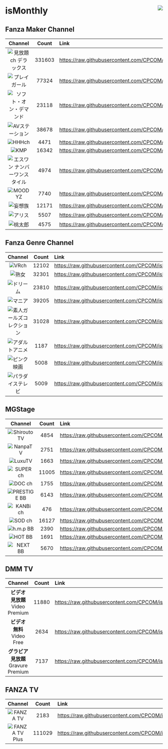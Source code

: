 # isMonthly <img align="right" src="https://img.shields.io/github/last-commit/CPCOM/isMonthly"/>

## Fanza Maker Channel
| Channel | Count | Link |
| :-----: | :---: | :--- |
|![見放題ch デラックス](https://p.dmm.co.jp/p/mt/top/logo/premium_list.png)| 331603 | https://raw.githubusercontent.com/CPCOM/isMonthly/main/Fanza/PREMIUM.txt |
|![プレイガール](https://p.dmm.co.jp/p/mt/top/logo/playgirl_list.png)| 77324 | https://raw.githubusercontent.com/CPCOM/isMonthly/main/Fanza/PLAYGIRL.txt |
|![ソフト・オン・デマンド](https://p.dmm.co.jp/p/mt/top/logo/sod_list.png)| 23118 | https://raw.githubusercontent.com/CPCOM/isMonthly/main/Fanza/SOD.txt |
|![AVステーション](https://p.dmm.co.jp/p/mt/top/logo/avstation_list.png)| 38678 | https://raw.githubusercontent.com/CPCOM/isMonthly/main/Fanza/AVSTATION.txt |
|![HHHch](https://p.dmm.co.jp/p/mt/top/logo/hhh_list.png)| 4471 | https://raw.githubusercontent.com/CPCOM/isMonthly/main/Fanza/HHH.txt |
|![KMP](https://p.dmm.co.jp/p/mt/top/logo/kmp_list.png)| 16342 | https://raw.githubusercontent.com/CPCOM/isMonthly/main/Fanza/KMP.txt |
|![エスワン ナンバーワンスタイル](https://p.dmm.co.jp/p/mt/top/logo/s1_list.png)| 4974 | https://raw.githubusercontent.com/CPCOM/isMonthly/main/Fanza/S1.txt |
|![MOODYZ](https://p.dmm.co.jp/p/mt/top/logo/moodyz_list.png)| 7740 | https://raw.githubusercontent.com/CPCOM/isMonthly/main/Fanza/MOODYZ.txt |
|![妄想族](https://p.dmm.co.jp/p/mt/top/logo/mousouzoku_list.png)| 12171 | https://raw.githubusercontent.com/CPCOM/isMonthly/main/Fanza/MOUSOUZOKU.txt |
|![アリス](https://p.dmm.co.jp/p/mt/top/logo/alice_list.png)| 5507 | https://raw.githubusercontent.com/CPCOM/isMonthly/main/Fanza/ALICE.txt |
|![桃太郎](https://p.dmm.co.jp/p/mt/top/logo/momotaroubb_list.png)| 4575 | https://raw.githubusercontent.com/CPCOM/isMonthly/main/Fanza/MOMOTAROUBB.txt |

## Fanza Genre Channel
| Channel | Count | Link |
| :-----: | :---: | :--- |
|![VRch](https://p.dmm.co.jp/p/mt/top/logo/vr_list.png)| 12102 | https://raw.githubusercontent.com/CPCOM/isMonthly/main/Fanza/VR.txt |
|![熟女](https://p.dmm.co.jp/p/mt/top/logo/jukujo_list.png)| 32301 | https://raw.githubusercontent.com/CPCOM/isMonthly/main/Fanza/JUKUJO.txt |
|![ドリーム](https://p.dmm.co.jp/p/mt/top/logo/dream_list.png)| 23810 | https://raw.githubusercontent.com/CPCOM/isMonthly/main/Fanza/DREAM.txt |
|![マニア](https://p.dmm.co.jp/p/mt/top/logo/mania_list.png)| 39205 | https://raw.githubusercontent.com/CPCOM/isMonthly/main/Fanza/MANIA.txt |
|![素人ガールズコレクション](https://p.dmm.co.jp/p/mt/top/logo/shirouto_list.png)| 31028 | https://raw.githubusercontent.com/CPCOM/isMonthly/main/Fanza/SHIROUTO.txt |
|![アダルトアニメ](https://p.dmm.co.jp/p/mt/top/logo/animech_list.png)| 1187 | https://raw.githubusercontent.com/CPCOM/isMonthly/main/Fanza/ANIMECH.txt |
|![ピンク映画](https://p.dmm.co.jp/p/mt/top/logo/nikkatsu_list.png)| 5008 | https://raw.githubusercontent.com/CPCOM/isMonthly/main/Fanza/NIKKATSU.txt |
|![パラダイステレビ](https://p.dmm.co.jp/p/mt/top/logo/paradisetv_list.png)| 5009 | https://raw.githubusercontent.com/CPCOM/isMonthly/main/Fanza/PARADISETV.txt |

## MGStage
| Channel | Count | Link |
| :-----: | :---: | :--- |
|![ShiroutoTV](https://static.mgstage.com/mgs/img/pc/s_banner-shirouto2.jpg)| 4854 | https://raw.githubusercontent.com/CPCOM/isMonthly/main/MGS/ShiroutoTV.txt |
|![NanpaTV](https://static.mgstage.com/mgs/img/pc/s_banner-nanpa.jpg)| 2751 | https://raw.githubusercontent.com/CPCOM/isMonthly/main/MGS/NanpaTV.txt |
|![LuxuTV](https://static.mgstage.com/mgs/img/pc/s_banner-luxu.jpg)| 1663 | https://raw.githubusercontent.com/CPCOM/isMonthly/main/MGS/LuxuTV.txt |
|![SUPER ch](https://static.mgstage.com/mgs/img/pc/s_banner-superch.jpg)| 11005 | https://raw.githubusercontent.com/CPCOM/isMonthly/main/MGS/SuperCH.txt |
|![DOC ch](https://static.mgstage.com/mgs/img/pc/s_banner-DOC.jpg)| 1755 | https://raw.githubusercontent.com/CPCOM/isMonthly/main/MGS/DocCH.txt |
|![PRESTIGE BB](https://static.mgstage.com/mgs/img/pc/s_banner-pre2.jpg)| 6143 | https://raw.githubusercontent.com/CPCOM/isMonthly/main/MGS/PrestigeBB.txt |
|![KANBi ch](https://static.mgstage.com/mgs/img/pc/s_banner-kanbich.jpg)| 476 | https://raw.githubusercontent.com/CPCOM/isMonthly/main/MGS/KanbiCH.txt |
|![SOD ch](https://static.mgstage.com/mgs/img/pc/s_banner-sod.jpg)| 16127 | https://raw.githubusercontent.com/CPCOM/isMonthly/main/MGS/SodCH.txt |
|![h.m.p BB](https://static.mgstage.com/mgs/img/pc/s_banner-hmp.jpg)| 2390 | https://raw.githubusercontent.com/CPCOM/isMonthly/main/MGS/hmpBB.txt |
|![HOT BB](https://static.mgstage.com/mgs/img/pc/s_banner-hot.jpg)| 1691 | https://raw.githubusercontent.com/CPCOM/isMonthly/main/MGS/hotBB.txt |
|![NEXT BB](https://static.mgstage.com/mgs/img/pc/s_banner-next.jpg)| 5670 | https://raw.githubusercontent.com/CPCOM/isMonthly/main/MGS/NextBB.txt |

## DMM TV
| Channel | Count | Link |
| :-----: | :---: | :--- |
|**ビデオ 見放題**<br />Video Premium | 11880 | https://raw.githubusercontent.com/CPCOM/isMonthly/main/DMMTV/DMMTV_Video_Premium.txt |
|**ビデオ 無料**<br />Video Free | 2634 | https://raw.githubusercontent.com/CPCOM/isMonthly/main/DMMTV/DMMTV_Video_Free.txt |
|**グラビア 見放題**<br />Gravure Premium | 7137 | https://raw.githubusercontent.com/CPCOM/isMonthly/main/DMMTV/DMMTV_Gravure_Premium.txt |

## FANZA TV
| Channel | Count | Link |
| :-----: | :---: | :--- |
|![FANZA TV](https://panda.dmm.com/premium_lp/welcome/fanzatv/logo_fanzatv.png)| 2183 | https://raw.githubusercontent.com/CPCOM/isMonthly/main/FANZATV/FANZA_TV.txt |
|![FANZA TV Plus](https://panda.dmm.com/premium_lp/welcome_fanzatvplus/logo_fanzatvplus_1.png)| 111029 | https://raw.githubusercontent.com/CPCOM/isMonthly/main/FANZATV/FANZA_TV_Plus.txt |